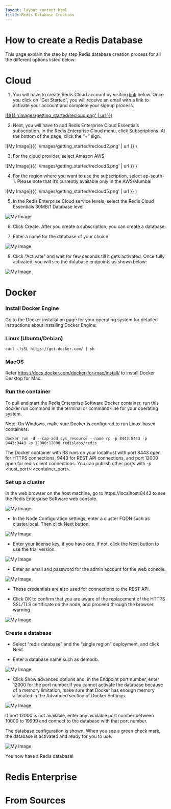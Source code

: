 ```yaml
---
layout: layout_content.html
title: Redis Database Creation
---
```


# How to create a Redis Database 

This page explain the steo by step Redis database creation process for all the different options listed below:



# Cloud

1. You will have to create Redis Cloud account by visiting [link](https://redislabs.com/try-redis-modules-for-free) below. Once you click on “Get Started”, you will receive an email with a link to activate your account and complete your signup process.

[![]({{ '/images/getting_started/recloud.png' | url }})](https://redislabs.com/try-redis-modules-for-free)

2.  Next, you will have to add  Redis Enterprise Cloud Essentials subscription. In the Redis Enterprise Cloud menu, click Subscriptions. At the bottom of the page, click the “+” sign.

![My Image]({{ '/images/getting_started/recloud2.png' | url }} )

3. For the cloud provider, select Amazon AWS


![My Image]({{ '/images/getting_started/recloud3.png' | url }} )

4. For the region where you want to use the subscription, select ap-south-1. Please note that it’s currently available only in the AWS/Mumbai 


![My Image]({{ '/images/getting_started/recloud5.png' | url }} )

5. In the Redis Enterprise Cloud service levels, select the Redis Cloud Essentials 30MB/1 Database level


![My Image](https://github.com/ajeetraina/redis-developer/blob/master/content/get-started/images/recloud6.png)

6. Click Create. After you create a subscription, you can create a database:


7.  Enter a name for the database of your choice

![My Image](https://github.com/ajeetraina/redis-developer/blob/master/content/get-started/images/recloud7.png)


8. Click "Activate" and wait for few seconds till it gets activated. Once fully activated, you will see the database endpoints as shown below:

![My Image](https://github.com/ajeetraina/redis-developer/blob/master/content/get-started/images/recloud8.png)


# Docker

### Install Docker Engine

Go to the Docker installation page for your operating system for detailed instructions about installing Docker Engine:

### Linux (Ubuntu/Debian)

```
curl -fsSL https://get.docker.com/ | sh
```

### MacOS 

Refer https://docs.docker.com/docker-for-mac/install/ to install Docker Desktop for Mac.

### Run the container

To pull and start the Redis Enterprise Software Docker container, run this docker run command in the terminal or command-line for your operating system.

Note: On Windows, make sure Docker is configured to run Linux-based containers.

```
docker run -d --cap-add sys_resource --name rp -p 8443:8443 -p 9443:9443 -p 12000:12000 redislabs/redis
```

The Docker container with RS runs on your localhost with port 8443 open for HTTPS connections, 9443 for REST API connections, and port 12000 open for redis client connections. You can publish other ports with -p <host_port>:<container_port>.

### Set up a cluster

In the web browser on the host machine, go to https://localhost:8443 to see the Redis Enterprise Software web console.

![My Image](https://github.com/ajeetraina/redis-developer/blob/master/content/get-started/images/recloud10.png)

- In the Node Configuration settings, enter a cluster FQDN such as cluster.local. Then click Next button.

![My Image](https://github.com/ajeetraina/redis-developer/blob/master/content/get-started/images/recloud11.png)


- Enter your license key, if you have one. If not, click the Next button to use the trial version.

![My Image](https://github.com/ajeetraina/redis-developer/blob/master/content/get-started/images/recloud12.png)

- Enter an email and password for the admin account for the web console.

![My Image](https://github.com/ajeetraina/redis-developer/blob/master/content/get-started/images/recloud13.png)

- These credentials are also used for connections to the REST API.

- Click OK to confirm that you are aware of the replacement of the HTTPS SSL/TLS certificate on the node, and proceed through the browser warning

![My Image](https://github.com/ajeetraina/redis-developer/blob/master/content/get-started/images/recloud14.png)

### Create a database

- Select “redis database” and the “single region” deployment, and click Next.

- Enter a database name such as demodb.

![My Image](https://github.com/ajeetraina/redis-developer/blob/master/content/get-started/images/recloud16.png)


- Click Show advanced options and, in the Endpoint port number, enter 12000 for the port number.If you cannot activate the database because of a memory limitation, make sure that Docker has enough memory allocated in the Advanced section of Docker Settings.

![My Image](https://github.com/ajeetraina/redis-developer/blob/master/content/get-started/images/recloud18.png)

If port 12000 is not available, enter any available port number between 10000 to 19999 and connect to the database with that port number.


The database configuration is shown. When you see a green check mark, the database is activated and ready for you to use.

![My Image](https://github.com/ajeetraina/redis-developer/blob/master/content/get-started/images/recloud20.png)

You now have a Redis database!



# Redis Enterprise


# From Sources




